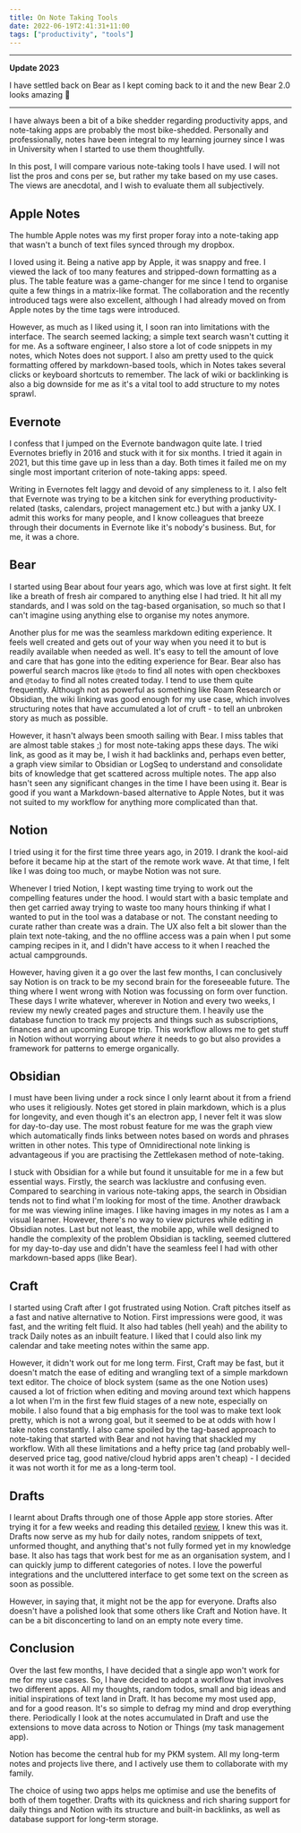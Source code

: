 ```yaml
---
title: On Note Taking Tools
date: 2022-06-19T2:41:31+11:00
tags: ["productivity", "tools"]
---
```


---
**Update 2023**

I have settled back on Bear as I kept coming back to it and the new Bear 2.0 looks amazing 🤩

---


I have always been a bit of a bike shedder regarding productivity apps, and note-taking apps are probably the most bike-shedded. Personally and professionally, notes have been integral to my learning journey since I was in University when I started to use them thoughtfully.

In this post, I will compare various note-taking tools I have used. I will not list the pros and cons per se, but rather my take based on my use cases. The views are anecdotal, and I wish to evaluate them all subjectively.

## Apple Notes

The humble Apple notes was my first proper foray into a note-taking app that wasn't a bunch of text files synced through my dropbox.

I loved using it. Being a native app by Apple, it was snappy and free. I viewed the lack of too many features and stripped-down formatting as a plus. The table feature was a game-changer for me since I tend to organise quite a few things in a matrix-like format. The collaboration and the recently introduced tags were also excellent, although I had already moved on from Apple notes by the time tags were introduced.

However, as much as I liked using it, I soon ran into limitations with the interface. The search seemed lacking; a simple text search wasn't cutting it for me. As a software engineer, I also store a lot of code snippets in my notes, which Notes does not support. I also am pretty used to the quick formatting offered by markdown-based tools, which in Notes takes several clicks or keyboard shortcuts to remember. The lack of wiki or backlinking is also a big downside for me as it's a vital tool to add structure to my notes sprawl.

## Evernote
I confess that I jumped on the Evernote bandwagon quite late. I tried Evernotes briefly in 2016 and stuck with it for six months. I tried it again in 2021, but this time gave up in less than a day. Both times it failed me on my single most important criterion of note-taking apps: speed.

Writing in Evernotes felt laggy and devoid of any simpleness to it. I also felt that Evernote was trying to be a kitchen sink for everything productivity-related (tasks, calendars, project management etc.) but with a janky UX. I admit this works for many people, and I know colleagues that breeze through their documents in Evernote like it's nobody's business. But, for me, it was a chore.

## Bear
I started using Bear about four years ago, which was love at first sight. It felt like a breath of fresh air compared to anything else I had tried. It hit all my standards, and I was sold on the tag-based organisation, so much so that I can't imagine using anything else to organise my notes anymore.

Another plus for me was the seamless markdown editing experience. It feels well created and gets out of your way when you need it to but is readily available when needed as well. It's easy to tell the amount of love and care that has gone into the editing experience for Bear. Bear also has powerful search macros like `@todo` to find all notes with open checkboxes and `@today` to find all notes created today. I tend to use them quite frequently. Although not as powerful as something like Roam Research or Obsidian, the wiki linking was good enough for my use case, which involves structuring notes that have accumulated a lot of cruft - to tell an unbroken story as much as possible.

However, it hasn't always been smooth sailing with Bear. I miss tables that are almost table stakes ;) for most note-taking apps these days. The wiki link, as good as it may be, I wish it had backlinks and, perhaps even better, a graph view similar to Obsidian or LogSeq to understand and consolidate bits of knowledge that get scattered across multiple notes. The app also hasn't seen any significant changes in the time I have been using it. Bear is good if you want a Markdown-based alternative to Apple Notes, but it was not suited to my workflow for anything more complicated than that.

## Notion
I tried using it for the first time three years ago, in 2019. I drank the kool-aid before it became hip at the start of the remote work wave. At that time, I felt like I was doing too much, or maybe Notion was not sure.

Whenever I tried Notion, I kept wasting time trying to work out the compelling features under the hood. I would start with a basic template and then get carried away trying to waste too many hours thinking if what I wanted to put in the tool was a database or not. The constant needing to curate rather than create was a drain. The UX also felt a bit slower than the plain text note-taking, and the no offline access was a pain when I put some camping recipes in it, and I didn't have access to it when I reached the actual campgrounds.

However, having given it a go over the last few months, I can conclusively say Notion is on track to be my second brain for the foreseeable future. The thing where I went wrong with Notion was focussing on form over function. These days I write whatever, wherever in Notion and every two weeks, I review my newly created pages and structure them. I heavily use the database function to track my projects and things such as subscriptions, finances and an upcoming Europe trip. This workflow allows me to get stuff in Notion without worrying about *where* it needs to go but also provides a framework for patterns to emerge organically.

## Obsidian

I must have been living under a rock since I only learnt about it from a friend who uses it religiously. Notes get stored in plain markdown, which is a plus for longevity, and even though it's an electron app, I never felt it was slow for day-to-day use. The most robust feature for me was the graph view which automatically finds links between notes based on words and phrases written in other notes. This type of Omnidirectional note linking is advantageous if you are practising the Zettlekasen method of note-taking.

I stuck with Obsidian for a while but found it unsuitable for me in a few but essential ways. Firstly, the search was lacklustre and confusing even. Compared to searching in various note-taking apps, the search in Obsidian tends not to find what I'm looking for most of the time. Another drawback for me was viewing inline images. I like having images in my notes as I am a visual learner. However, there's no way to view pictures while editing in Obsidian notes. Last but not least, the mobile app, while well designed to handle the complexity of the problem Obsidian is tackling, seemed cluttered for my day-to-day use and didn't have the seamless feel I had with other markdown-based apps (like Bear).


## Craft

I started using Craft after I got frustrated using Notion. Craft pitches itself as a fast and native alternative to Notion. First impressions were good, it was fast, and the writing felt fluid. It also had tables (hell yeah) and the ability to track Daily notes as an inbuilt feature. I liked that I could also link my calendar and take meeting notes within the same app.

However, it didn't work out for me long term. First, Craft may be fast, but it doesn't match the ease of editing and wrangling text of a simple markdown text editor. The choice of block system (same as the one Notion uses) caused a lot of friction when editing and moving around text which happens a lot when I'm in the first few fluid stages of a new note, especially on mobile. I also found that a big emphasis for the tool was to make text look pretty, which is not a wrong goal, but it seemed to be at odds with how I take notes constantly. I also came spoiled by the tag-based approach to note-taking that started with Bear and not having that shackled my workflow. With all these limitations and a hefty price tag (and probably well-deserved price tag, good native/cloud hybrid apps aren't cheap) - I decided it was not worth it for me as a long-term tool.

## Drafts

I learnt about Drafts through one of those Apple app store stories. After trying it for a few weeks and reading this detailed [review](https://www.macstories.net/reviews/drafts-5-the-macstories-review/), I knew this was it. Drafts now serve as my hub for daily notes, random snippets of text, unformed thought, and anything that's not fully formed yet in my knowledge base. It also has tags that work best for me as an organisation system, and I can quickly jump to different categories of notes. I love the powerful integrations and the uncluttered interface to get some text on the screen as soon as possible.

However, in saying that, it might not be the app for everyone. Drafts also doesn't have a polished look that some others like Craft and Notion have. It can be a bit disconcerting to land on an empty note every time.


## Conclusion

Over the last few months, I have decided that a single app won't work for me for my use cases. So, I have decided to adopt a workflow that involves two different apps. All my thoughts, random todos, small and big ideas and initial inspirations of text land in Draft. It has become my most used app, and for a good reason. It's so simple to defrag my mind and drop everything there. Periodically I look at the notes accumulated in Draft and use the extensions to move data across to Notion or Things (my task management app).

Notion has become the central hub for my PKM system. All my long-term notes and projects live there, and I actively use them to collaborate with my family.

The choice of using two apps helps me optimise and use the benefits of both of them together. Drafts with its quickness and rich sharing support for daily things and Notion with its structure and built-in backlinks, as well as database support for long-term storage.




